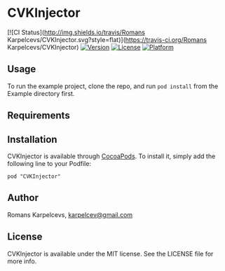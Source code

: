 # CVKInjector

[![CI Status](http://img.shields.io/travis/Romans Karpelcevs/CVKInjector.svg?style=flat)](https://travis-ci.org/Romans Karpelcevs/CVKInjector)
[![Version](https://img.shields.io/cocoapods/v/CVKInjector.svg?style=flat)](http://cocoadocs.org/docsets/CVKInjector)
[![License](https://img.shields.io/cocoapods/l/CVKInjector.svg?style=flat)](http://cocoadocs.org/docsets/CVKInjector)
[![Platform](https://img.shields.io/cocoapods/p/CVKInjector.svg?style=flat)](http://cocoadocs.org/docsets/CVKInjector)

## Usage

To run the example project, clone the repo, and run `pod install` from the Example directory first.

## Requirements

## Installation

CVKInjector is available through [CocoaPods](http://cocoapods.org). To install
it, simply add the following line to your Podfile:

    pod "CVKInjector"

## Author

Romans Karpelcevs, karpelcev@gmail.com

## License

CVKInjector is available under the MIT license. See the LICENSE file for more info.

